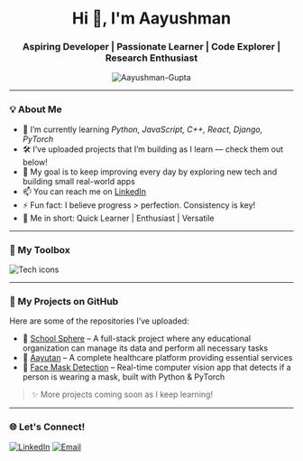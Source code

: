 <h1 align="center">Hi 👋, I'm Aayushman</h1>
<h3 align="center">Aspiring Developer | Passionate Learner | Code Explorer | Research Enthusiast</h3>

<p align="center">
  <img src="https://komarev.com/ghpvc/?username=Aayushman-Gupta&label=Profile%20Views&color=brightgreen" alt="Aayushman-Gupta" />
</p>

---

### 💡 About Me

- 🌱 I’m currently learning *Python, JavaScript, C++, React, Django, PyTorch*
- 🛠️ I’ve uploaded projects that I’m building as I learn — check them out below!
- 🎯 My goal is to keep improving every day by exploring new tech and building small real-world apps
- 📫 You can reach me on [LinkedIn](https://www.linkedin.com/in/aayushman-gupta-28b2a2291/)  
- ⚡ Fun fact: I believe progress > perfection. Consistency is key!
- 🧩 Me in short: Quick Learner | Enthusiast | Versatile

---

### 🧰 My Toolbox

<p align="left">
  <img src="https://skillicons.dev/icons?i=python,js,html,css,git,github,vscode" alt="Tech icons" />
</p>

---

### 📂 My Projects on GitHub

Here are some of the repositories I’ve uploaded:

- 📁 [School Sphere](https://github.com/Aayushman-Gupta/SchoolSphere) – A full-stack project where any educational organization can manage its data and perform all necessary tasks  
- 📁 [Aayutan](https://github.com/Aayushman-Gupta/Aayutan_head) – A complete healthcare platform providing essential services  
- 📁 [Face Mask Detection](https://github.com/Aayushman-Gupta/Face_mask_detection) – Real-time computer vision app that detects if a person is wearing a mask, built with Python & PyTorch

> ✨ More projects coming soon as I keep learning!

---

### 🌐 Let's Connect!

<p align="left">
  <a href="https://www.linkedin.com/in/aayushman-gupta-28b2a2291/"><img src="https://img.shields.io/badge/LinkedIn-blue?style=for-the-badge&logo=linkedin" alt="LinkedIn" /></a>
  <a href="mailto:aayushmangupta780@gmail.com">
  <img src="https://img.shields.io/badge/Gmail-red?style=for-the-badge&logo=gmail&logoColor=white" alt="Email" />
  </a>
</p>
